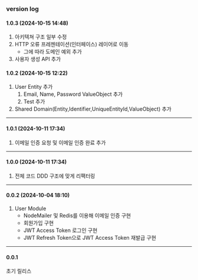 ### version log


#### 1.0.3 (2024-10-15 14:48)

1. 아키텍쳐 구조 일부 수정
2. HTTP 오류 프레젠테이션(인터페이스) 레이어로 이동
   * 그에 따라 도메인 예외 추가
3. 사용자 생성 API 추가 



#### 1.0.2 (2024-10-15 12:22)

1. User Entity 추가
   1. Email, Name, Password ValueObject 추가
   2. Test 추가
2. Shared Domain(Entity,Identifier,UniqueEntityId,ValueObject) 추가

***

#### 1.0.1 (2024-10-11 17:34)

1. 이메일 인증 요청 및 이메일 인증 완료 추가

***

#### 1.0.0 (2024-10-11 17:34)

1. 전체 코드 DDD 구조에 맞게 리팩터링
   
***

#### 0.0.2 (2024-10-04 18:10)

1. User Module 
   * NodeMailer 및 Redis를 이용해 이메일 인증 구현
   * 회원가입 구현
   * JWT Access Token 로그인 구현
   * JWT Refresh Token으로 JWT Access Token 재발급 구현

***

#### 0.0.1 

초기 릴리스

